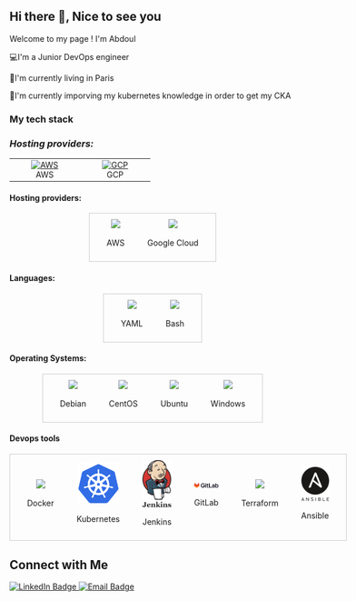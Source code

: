 ## Hi there 👋, Nice to see you 

Welcome to my page !
I'm Abdoul 

:computer:I'm a Junior DevOps engineer 

:round_pushpin:I'm currently living in Paris

:seedling:I'm currently imporving my kubernetes knowledge in order to get my CKA 

### My tech stack 

<p align="right">
  <h3><i>Hosting providers:</i></h3>
  <table>
  <tr border: none;>
    <td align="center" width="110">
      <a href="#%EF%B8%8F-my-tech-stacks-">
        <img src="https://raw.githubusercontent.com/gilbarbara/logos/master/logos/aws.svg" width="48" height="48" alt="AWS" />
      </a>
      <br>AWS
    </td>
    <td align="center" width="110">
      <a href="#%EF%B8%8F-my-tech-stacks-">
        <img src="https://raw.githubusercontent.com/gilbarbara/logos/master/logos/google-cloud.svg" width="48" height="48" alt="GCP" />
      </a>
      <br>GCP
    </td> 
  </tr>
</table>
<p>


#### Hosting providers:
<div align="center">
  <div style="border: 1px solid #ccc; padding: 10px; display: inline-block;">
    <div style="display: flex; justify-content: center; align-items: center;">
      <div style="text-align: center; margin: 0 20px;">
        <img width="75" src="https://raw.githubusercontent.com/gilbarbara/logos/master/logos/aws.svg"/>
        <p>AWS</p>
      </div>
      <div style="text-align: center; margin: 0 20px;">
        <img width="75" src="https://raw.githubusercontent.com/gilbarbara/logos/master/logos/google-cloud.svg"/>
        <p>Google Cloud</p>
      </div>
    </div>
  </div>
</div>

#### Languages:
<div align="center">
  <div style="border: 1px solid #ccc; padding: 10px; display: inline-block;">
    <div style="display: flex; justify-content: center; align-items: center;">
      <div style="text-align: center; margin: 0 20px;">
        <img width="75" src="https://raw.githubusercontent.com/gilbarbara/logos/master/logos/yaml.svg"/>
        <p>YAML</p>
      </div>
      <div style="text-align: center; margin: 0 20px;">
        <img width="75" src="https://raw.githubusercontent.com/gilbarbara/logos/master/logos/bash.svg"/>
        <p>Bash</p>
      </div>
    </div>
  </div>
</div>

#### Operating Systems:
<div align="center">
  <div style="border: 1px solid #ccc; padding: 10px; display: inline-block;">
    <div style="display: flex; justify-content: center; align-items: center;">
      <div style="text-align: center; margin: 0 20px;">
        <img width="75" src="https://raw.githubusercontent.com/gilbarbara/logos/master/logos/debian.svg"/>
        <p>Debian</p>
      </div>
      <div style="text-align: center; margin: 0 20px;">
        <img width="75" src="https://raw.githubusercontent.com/gilbarbara/logos/master/logos/centos.svg"/>
        <p>CentOS</p>
      </div>
      <div style="text-align: center; margin: 0 20px;">
        <img width="75" src="https://raw.githubusercontent.com/gilbarbara/logos/master/logos/ubuntu.svg"/>
        <p>Ubuntu</p>
      </div>
      <div style="text-align: center; margin: 0 20px;">
        <img width="75" src="https://raw.githubusercontent.com/gilbarbara/logos/master/logos/windows.svg"/>
        <p>Windows</p>
      </div>
    </div>
  </div>
</div>

#### Devops tools 
<div align="center">
  <div style="border: 1px solid #ccc; padding: 10px; display: inline-block;">
    <div style="display: flex; justify-content: center; align-items: center;">
      <div style="text-align: center; margin: 0 20px;">
        <img width="75" src="https://raw.githubusercontent.com/gilbarbara/logos/master/logos/docker.svg"/>
        <p>Docker</p>
      </div>
      <div style="text-align: center; margin: 0 20px;">
        <img width="75" src="https://raw.githubusercontent.com/gilbarbara/logos/master/logos/kubernetes.svg"/>
        <p>Kubernetes</p>
      </div>
      <div style="text-align: center; margin: 0 20px;">
        <img width="75" src="https://raw.githubusercontent.com/gilbarbara/logos/master/logos/jenkins.svg"/>
        <p>Jenkins</p>
      </div>
      <div style="text-align: center; margin: 0 20px;">
        <img width="75" src="https://raw.githubusercontent.com/gilbarbara/logos/master/logos/gitlab.svg"/>
        <p>GitLab</p>
      </div>
      <div style="text-align: center; margin: 0 20px;">
        <img width="75" src="https://raw.githubusercontent.com/gilbarbara/logos/master/logos/terraform.svg"/>
        <p>Terraform</p>
      </div>
      <div style="text-align: center; margin: 0 20px;">
        <img width="75" src="https://raw.githubusercontent.com/gilbarbara/logos/master/logos/ansible.svg"/>
        <p>Ansible</p>
      </div>
    </div>
  </div>
</div>


## Connect with Me

<div id="badges">
  <a href="https://www.linkedin.com/in/aafall/">
    <img src="https://img.shields.io/badge/LinkedIn-blue?style=for-the-badge&logo=linkedin&logoColor=white" alt="LinkedIn Badge"/>
  </a>
  <a href="mailto:abdoul@gmail.com">
    <img src="https://img.shields.io/badge/Email-red?style=for-the-badge&logo=email&logoColor=white" alt="Email Badge"/>
  </a>
</div>
<!--
**AbdoulAFall/AbdoulAFall** is a ✨ _special_ ✨ repository because its `README.md` (this file) appears on your GitHub profile.

Here are some ideas to get you started:

- 🔭 I’m currently working on ...
- 🌱 I’m currently learning ...
- 👯 I’m looking to collaborate on ...
- 🤔 I’m looking for help with ...
- 💬 Ask me about ...
- 📫 How to reach me: ...
- 😄 Pronouns: ...
- ⚡ Fun fact: ...
-->
